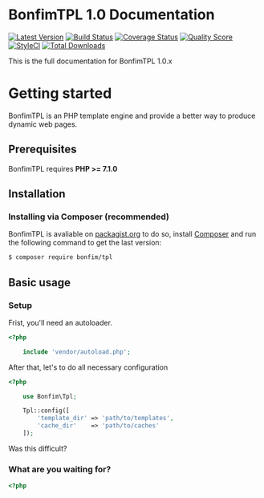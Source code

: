# BonfimTPL 1.0 Documentation

[![Latest Version][ico-version]][link-version]
[![Build Status][ico-travis]][link-travis]
[![Coverage Status][ico-scrutinizer]][link-scrutinizer]
[![Quality Score][ico-code-quality]][link-code-quality]
[![StyleCI][ico-styleci]][link-styleci]
[![Total Downloads][ico-downloads]][link-downloads]

This is the full documentation for BonfimTPL 1.0.x

# Getting started

BonfimTPL is an PHP template engine and provide a better way to produce dynamic web pages.

## Prerequisites

BonfimTPL requires **PHP >= 7.1.0**

## Installation
### Installing via Composer **(recommended)**

BonfimTPL is avaliable on [packagist.org](https://packagist.org/packages/bonfim/tpl) to do so, install [Composer](https://getcomposer.org/download/) and run the following command to get the last version:

``` sh
$ composer require bonfim/tpl
```

## Basic usage

### Setup

Frist, you'll need an autoloader.

``` php
<?php

    include 'vendor/autoload.php';
```

After that, let's to do all necessary configuration

``` php
<?php

    use Bonfim\Tpl;

    Tpl::config([
        'template_dir' => 'path/to/templates',
        'cache_dir'    => 'path/to/caches'
    ]);
```
Was this difficult?

### What are you waiting for?

``` php
<?php


```

[ico-version]: https://img.shields.io/github/release/BonfimSystems/View.svg?style=flat-square
[ico-travis]: https://img.shields.io/travis/BonfimSystems/View/master.svg?style=flat-square
[ico-scrutinizer]: https://img.shields.io/scrutinizer/coverage/g/BonfimSystems/View.svg?style=flat-square
[ico-code-quality]: https://img.shields.io/scrutinizer/g/BonfimSystems/View.svg?style=flat-square
[ico-styleci]: https://styleci.io/repos/124528765/shield?branch=master
[ico-downloads]: https://img.shields.io/packagist/dt/bonfim/view.svg?style=flat-square

[link-version]:https://github.com/thephpleague/uri-parser/releases
[link-travis]: https://travis-ci.org/BonfimSystems/View
[link-scrutinizer]: https://scrutinizer-ci.com/g/BonfimSystems/View/code-structure
[link-code-quality]: https://scrutinizer-ci.com/g/BonfimSystems/View
[link-styleci]: https://styleci.io/repos/124528765
[link-downloads]: https://packagist.org/packages/bonfim/view
[link-author]: https://github.com/EdsonOnildoJR
[link-contributors]: ../../contributors
